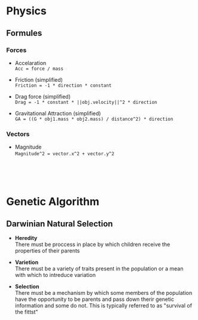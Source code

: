 # Physics

## Formules

### Forces 
* Accelaration  
  `Acc = force / mass`

* Friction (simplified)  
  `Friction = -1 * direction * constant`

* Drag force (simplified)  
  `Drag = -1 * constant * ||obj.velocity||^2 * direction`

* Gravitational Attraction (simplified)  
  `GA = ((G * obj1.mass * obj2.mass) / distance^2) * direction`


### Vectors
* Magnitude  
  `Magnitude^2 = vector.x^2 + vector.y^2`

<br>
<br>
<br>


# Genetic Algorithm

## Darwinian Natural Selection

* **Heredity**  
  There must be proccess in place by which children receive the properties of their parents

* **Varietion**  
  There must be a variety of traits present in the population or a mean with which to intreduce variation

* **Selection**  
  There must be a mechanism by which some members of the population have the opportunity to be parents and pass down therir genetic information and some do not. This is typically referred to as "survival of the fittst"
